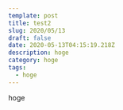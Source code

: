 ```yaml
---
template: post
title: test2
slug: 2020/05/13
draft: false
date: 2020-05-13T04:15:19.218Z
description: hoge
category: hoge
tags:
  - hoge
---
```

hoge